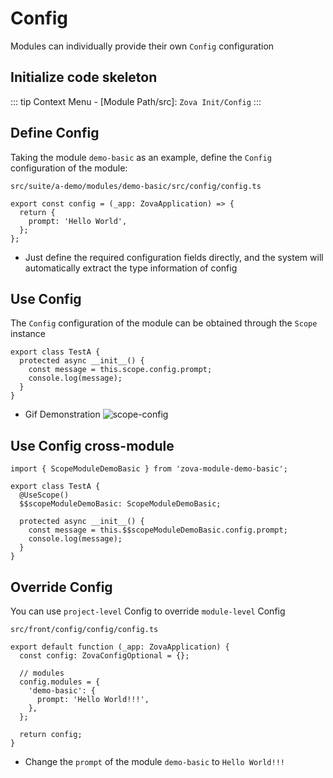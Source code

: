 # Config

Modules can individually provide their own `Config` configuration

## Initialize code skeleton

::: tip
Context Menu - [Module Path/src]: `Zova Init/Config`
:::

## Define Config

Taking the module `demo-basic` as an example, define the `Config` configuration of the module:

`src/suite/a-demo/modules/demo-basic/src/config/config.ts`

```typescript{3}
export const config = (_app: ZovaApplication) => {
  return {
    prompt: 'Hello World',
  };
};
```

- Just define the required configuration fields directly, and the system will automatically extract the type information of config

## Use Config

The `Config` configuration of the module can be obtained through the `Scope` instance

```typescript{3-4}
export class TestA {
  protected async __init__() {
    const message = this.scope.config.prompt;
    console.log(message);
  }
}
```

- Gif Demonstration
  ![scope-config](https://cabloy-1258265067.cos.ap-shanghai.myqcloud.com/image/scope-config.gif)

## Use Config cross-module

```typescript{1,4-5,8-9}
import { ScopeModuleDemoBasic } from 'zova-module-demo-basic';

export class TestA {
  @UseScope()
  $$scopeModuleDemoBasic: ScopeModuleDemoBasic;

  protected async __init__() {
    const message = this.$$scopeModuleDemoBasic.config.prompt;
    console.log(message);
  }
}
```

## Override Config

You can use `project-level` Config to override `module-level` Config

`src/front/config/config/config.ts`

```typescript{6-8}
export default function (_app: ZovaApplication) {
  const config: ZovaConfigOptional = {};

  // modules
  config.modules = {
    'demo-basic': {
      prompt: 'Hello World!!!',
    },
  };

  return config;
}
```

- Change the `prompt` of the module `demo-basic` to `Hello World!!!`
